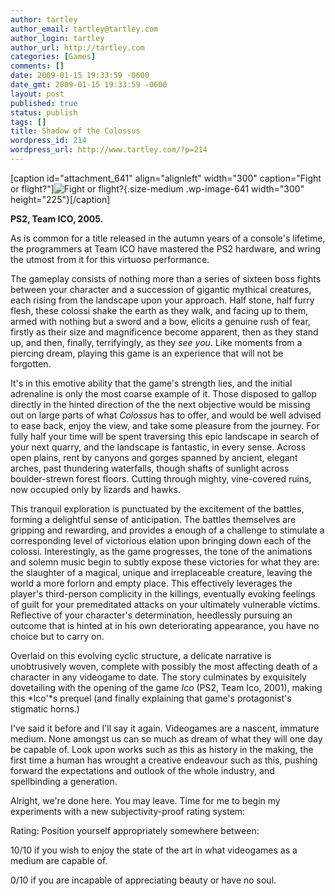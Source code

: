 ```yaml
---
author: tartley
author_email: tartley@tartley.com
author_login: tartley
author_url: http://tartley.com
categories: [Games]
comments: []
date: 2009-01-15 19:33:59 -0600
date_gmt: 2009-01-15 19:33:59 -0600
layout: post
published: true
status: publish
tags: []
title: Shadow of the Colossus
wordpress_id: 214
wordpress_url: http://www.tartley.com/?p=214
---
```


\[caption id="attachment\_641" align="alignleft" width="300"
caption="Fight or flight?"\]![Fight or
flight?](http://tartley.com/wp-content/uploads/2009/01/sotc4-300x225.jpg "Shadow of the Colossus"){.size-medium
.wp-image-641 width="300" height="225"}\[/caption\]

**PS2, Team ICO, 2005.**

As is common for a title released in the autumn years of a console's
lifetime, the programmers at Team ICO have mastered the PS2 hardware,
and wring the utmost from it for this virtuoso performance.

The gameplay consists of nothing more than a series of sixteen boss
fights between your character and a succession of gigantic mythical
creatures, each rising from the landscape upon your approach. Half
stone, half furry flesh, these colossi shake the earth as they walk, and
facing up to them, armed with nothing but a sword and a bow, elicits a
genuine rush of fear, firstly as their size and magnificence become
apparent, then as they stand up, and then, finally, terrifyingly, as
they *see you*. Like moments from a piercing dream, playing this game is
an experience that will not be forgotten.

It's in this emotive ability that the game's strength lies, and the
initial adrenaline is only the most coarse example of it. Those disposed
to gallop directly in the hinted direction of the the next objective
would be missing out on large parts of what *Colossus* has to offer, and
would be well advised to ease back, enjoy the view, and take some
pleasure from the journey. For fully half your time will be spent
traversing this epic landscape in search of your next quarry, and the
landscape is fantastic, in every sense. Across open plains, rent by
canyons and gorges spanned by ancient, elegant arches, past thundering
waterfalls, though shafts of sunlight across boulder-strewn forest
floors. Cutting through mighty, vine-covered ruins, now occupied only by
lizards and hawks.

This tranquil exploration is punctuated by the excitement of the
battles, forming a delightful sense of anticipation. The battles
themselves are gripping and rewarding, and provides a enough of a
challenge to stimulate a corresponding level of victorious elation upon
bringing down each of the colossi. Interestingly, as the game
progresses, the tone of the animations and solemn music begin to subtly
expose these victories for what they are: the slaughter of a magical,
unique and irreplaceable creature, leaving the world a more forlorn and
empty place. This effectively leverages the player's third-person
complicity in the killings, eventually evoking feelings of guilt for
your premeditated attacks on your ultimately vulnerable victims.
Reflective of your character's determination, heedlessly pursuing an
outcome that is hinted at in his own deteriorating appearance, you have
no choice but to carry on.

Overlaid on this evolving cyclic structure, a delicate narrative is
unobtrusively woven, complete with possibly the most affecting death of
a character in any videogame to date. The story culminates by
exquisitely dovetailing with the opening of the game *Ico* (PS2, Team
Ico, 2001), making this *Ico'*s prequel (and finally explaining that
game's protagonist's stigmatic horns.)

I've said it before and I'll say it again. Videogames are a nascent,
immature medium. None amongst us can so much as dream of what they will
one day be capable of. Look upon works such as this as history in the
making, the first time a human has wrought a creative endeavour such as
this, pushing forward the expectations and outlook of the whole
industry, and spellbinding a generation.

Alright, we're done here. You may leave. Time for me to begin my
experiments with a new subjectivity-proof rating system:

Rating: Position yourself appropriately somewhere between:

10/10 if you wish to enjoy the state of the art in what videogames as a
medium are capable of.

0/10 if you are incapable of appreciating beauty or have no soul.
